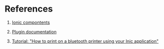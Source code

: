 # References

1. [Ionic compontents](https://ionicframework.com/docs/components)

2. [Plugin documentation](https://github.com/don/BluetoothSerial)

3. [Tutorial: "How to print on a bluetooth printer using your Inic application"](https://levelup.gitconnected.com/how-to-print-on-a-bluetooth-printer-using-your-ionic-application-ceabc45abf75)
